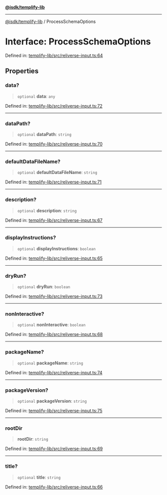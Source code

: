 [**@isdk/templify-lib**](../README.md)

***

[@isdk/templify-lib](../globals.md) / ProcessSchemaOptions

# Interface: ProcessSchemaOptions

Defined in: [templify-lib/src/reliverse-input.ts:64](https://github.com/isdk/templify-lib.js/blob/2074257ae84556236345f69e1a42173a287cae3a/src/reliverse-input.ts#L64)

## Properties

### data?

> `optional` **data**: `any`

Defined in: [templify-lib/src/reliverse-input.ts:72](https://github.com/isdk/templify-lib.js/blob/2074257ae84556236345f69e1a42173a287cae3a/src/reliverse-input.ts#L72)

***

### dataPath?

> `optional` **dataPath**: `string`

Defined in: [templify-lib/src/reliverse-input.ts:70](https://github.com/isdk/templify-lib.js/blob/2074257ae84556236345f69e1a42173a287cae3a/src/reliverse-input.ts#L70)

***

### defaultDataFileName?

> `optional` **defaultDataFileName**: `string`

Defined in: [templify-lib/src/reliverse-input.ts:71](https://github.com/isdk/templify-lib.js/blob/2074257ae84556236345f69e1a42173a287cae3a/src/reliverse-input.ts#L71)

***

### description?

> `optional` **description**: `string`

Defined in: [templify-lib/src/reliverse-input.ts:67](https://github.com/isdk/templify-lib.js/blob/2074257ae84556236345f69e1a42173a287cae3a/src/reliverse-input.ts#L67)

***

### displayInstructions?

> `optional` **displayInstructions**: `boolean`

Defined in: [templify-lib/src/reliverse-input.ts:65](https://github.com/isdk/templify-lib.js/blob/2074257ae84556236345f69e1a42173a287cae3a/src/reliverse-input.ts#L65)

***

### dryRun?

> `optional` **dryRun**: `boolean`

Defined in: [templify-lib/src/reliverse-input.ts:73](https://github.com/isdk/templify-lib.js/blob/2074257ae84556236345f69e1a42173a287cae3a/src/reliverse-input.ts#L73)

***

### nonInteractive?

> `optional` **nonInteractive**: `boolean`

Defined in: [templify-lib/src/reliverse-input.ts:68](https://github.com/isdk/templify-lib.js/blob/2074257ae84556236345f69e1a42173a287cae3a/src/reliverse-input.ts#L68)

***

### packageName?

> `optional` **packageName**: `string`

Defined in: [templify-lib/src/reliverse-input.ts:74](https://github.com/isdk/templify-lib.js/blob/2074257ae84556236345f69e1a42173a287cae3a/src/reliverse-input.ts#L74)

***

### packageVersion?

> `optional` **packageVersion**: `string`

Defined in: [templify-lib/src/reliverse-input.ts:75](https://github.com/isdk/templify-lib.js/blob/2074257ae84556236345f69e1a42173a287cae3a/src/reliverse-input.ts#L75)

***

### rootDir

> **rootDir**: `string`

Defined in: [templify-lib/src/reliverse-input.ts:69](https://github.com/isdk/templify-lib.js/blob/2074257ae84556236345f69e1a42173a287cae3a/src/reliverse-input.ts#L69)

***

### title?

> `optional` **title**: `string`

Defined in: [templify-lib/src/reliverse-input.ts:66](https://github.com/isdk/templify-lib.js/blob/2074257ae84556236345f69e1a42173a287cae3a/src/reliverse-input.ts#L66)
